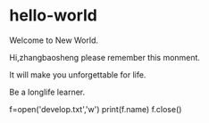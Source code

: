 # hello-world
Welcome to New World.

Hi,zhangbaosheng please remember this monment.

It will make you unforgettable for life.

Be a longlife learner.

f=open('develop.txt','w')
print(f.name)
f.close()

